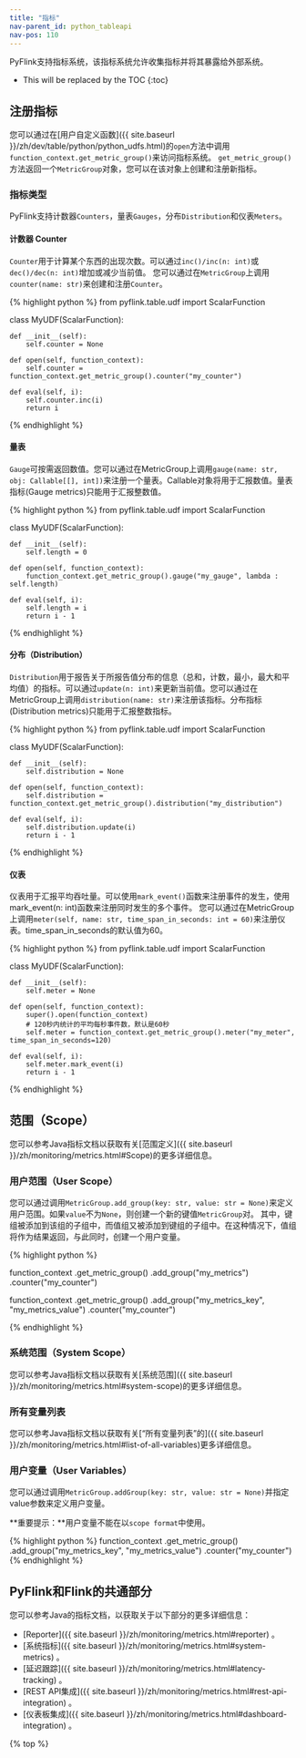 ```yaml
---
title: "指标"
nav-parent_id: python_tableapi
nav-pos: 110
---
```

<!--
Licensed to the Apache Software Foundation (ASF) under one
or more contributor license agreements.  See the NOTICE file
distributed with this work for additional information
regarding copyright ownership.  The ASF licenses this file
to you under the Apache License, Version 2.0 (the
"License"); you may not use this file except in compliance
with the License.  You may obtain a copy of the License at

  http://www.apache.org/licenses/LICENSE-2.0

Unless required by applicable law or agreed to in writing,
software distributed under the License is distributed on an
"AS IS" BASIS, WITHOUT WARRANTIES OR CONDITIONS OF ANY
KIND, either express or implied.  See the License for the
specific language governing permissions and limitations
under the License.
-->

PyFlink支持指标系统，该指标系统允许收集指标并将其暴露给外部系统。

* This will be replaced by the TOC
{:toc}

## 注册指标

您可以通过在[用户自定义函数]({{ site.baseurl }}/zh/dev/table/python/python_udfs.html)的`open`方法中调用`function_context.get_metric_group()`来访问指标系统。
`get_metric_group()`方法返回一个`MetricGroup`对象，您可以在该对象上创建和注册新指标。

### 指标类型

PyFlink支持计数器`Counters`，量表`Gauges`，分布`Distribution`和仪表`Meters`。

#### 计数器 Counter

`Counter`用于计算某个东西的出现次数。可以通过`inc()/inc(n: int)`或`dec()/dec(n: int)`增加或减少当前值。
您可以通过在`MetricGroup`上调用`counter(name: str)`来创建和注册`Counter`。

<div class="codetabs" markdown="1">
<div data-lang="python" markdown="1">
{% highlight python %}
from pyflink.table.udf import ScalarFunction

class MyUDF(ScalarFunction):

    def __init__(self):
        self.counter = None

    def open(self, function_context):
        self.counter = function_context.get_metric_group().counter("my_counter")

    def eval(self, i):
        self.counter.inc(i)
        return i

{% endhighlight %}
</div>

</div>

#### 量表

`Gauge`可按需返回数值。您可以通过在MetricGroup上调用`gauge(name: str, obj: Callable[[], int])`来注册一个量表。Callable对象将用于汇报数值。量表指标(Gauge metrics)只能用于汇报整数值。

<div class="codetabs" markdown="1">
<div data-lang="python" markdown="1">
{% highlight python %}
from pyflink.table.udf import ScalarFunction

class MyUDF(ScalarFunction):

    def __init__(self):
        self.length = 0

    def open(self, function_context):
        function_context.get_metric_group().gauge("my_gauge", lambda : self.length)

    def eval(self, i):
        self.length = i
        return i - 1
{% endhighlight %}
</div>

</div>

#### 分布（Distribution）

`Distribution`用于报告关于所报告值分布的信息（总和，计数，最小，最大和平均值）的指标。可以通过`update(n: int)`来更新当前值。您可以通过在MetricGroup上调用`distribution(name: str)`来注册该指标。分布指标(Distribution metrics)只能用于汇报整数指标。

<div class="codetabs" markdown="1">
<div data-lang="python" markdown="1">
{% highlight python %}
from pyflink.table.udf import ScalarFunction

class MyUDF(ScalarFunction):

    def __init__(self):
        self.distribution = None

    def open(self, function_context):
        self.distribution = function_context.get_metric_group().distribution("my_distribution")

    def eval(self, i):
        self.distribution.update(i)
        return i - 1
{% endhighlight %}
</div>

</div>

#### 仪表

仪表用于汇报平均吞吐量。可以使用`mark_event()`函数来注册事件的发生，使用mark_event(n: int)函数来注册同时发生的多个事件。
您可以通过在MetricGroup上调用`meter(self, name: str, time_span_in_seconds: int = 60)`来注册仪表。time_span_in_seconds的默认值为60。

<div class="codetabs" markdown="1">
<div data-lang="python" markdown="1">
{% highlight python %}
from pyflink.table.udf import ScalarFunction

class MyUDF(ScalarFunction):

    def __init__(self):
        self.meter = None

    def open(self, function_context):
        super().open(function_context)
        # 120秒内统计的平均每秒事件数，默认是60秒
        self.meter = function_context.get_metric_group().meter("my_meter", time_span_in_seconds=120)

    def eval(self, i):
        self.meter.mark_event(i)
        return i - 1
{% endhighlight %}
</div>

</div>

## 范围（Scope）

您可以参考Java指标文档以获取有关[范围定义]({{ site.baseurl }}/zh/monitoring/metrics.html#Scope)的更多详细信息。

### 用户范围（User Scope）

您可以通过调用`MetricGroup.add_group(key: str, value: str = None)`来定义用户范围。如果``value``不为``None``，则创建一个新的键值``MetricGroup``对。
其中，键组被添加到该组的子组中，而值组又被添加到键组的子组中。在这种情况下，值组将作为结果返回，与此同时，创建一个用户变量。

<div class="codetabs" markdown="1">
<div data-lang="python" markdown="1">
{% highlight python %}

function_context
    .get_metric_group()
    .add_group("my_metrics")
    .counter("my_counter")

function_context
    .get_metric_group()
    .add_group("my_metrics_key", "my_metrics_value")
    .counter("my_counter")

{% endhighlight %}
</div>

</div>

### 系统范围（System Scope）

您可以参考Java指标文档以获取有关[系统范围]({{ site.baseurl }}/zh/monitoring/metrics.html#system-scope)的更多详细信息。

### 所有变量列表

您可以参考Java指标文档以获取有关[“所有变量列表”的]({{ site.baseurl }}/zh/monitoring/metrics.html#list-of-all-variables)更多详细信息。

### 用户变量（User Variables）

您可以通过调用`MetricGroup.addGroup(key: str, value: str = None)`并指定value参数来定义用户变量。

**重要提示：**用户变量不能在以`scope format`中使用。

<div class="codetabs" markdown="1">
<div data-lang="python" markdown="1">
{% highlight python %}
function_context
    .get_metric_group()
    .add_group("my_metrics_key", "my_metrics_value")
    .counter("my_counter")
{% endhighlight %}
</div>

</div>

##  PyFlink和Flink的共通部分

您可以参考Java的指标文档，以获取关于以下部分的更多详细信息：

*    [Reporter]({{ site.baseurl }}/zh/monitoring/metrics.html#reporter) 。
*    [系统指标]({{ site.baseurl }}/zh/monitoring/metrics.html#system-metrics) 。
*    [延迟跟踪]({{ site.baseurl }}/zh/monitoring/metrics.html#latency-tracking) 。
*    [REST API集成]({{ site.baseurl }}/zh/monitoring/metrics.html#rest-api-integration) 。
*    [仪表板集成]({{ site.baseurl }}/zh/monitoring/metrics.html#dashboard-integration) 。


{% top %}
